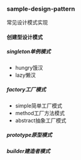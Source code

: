### sample-design-pattern
常见设计模式实现

#### 创建型设计模式

##### singleton单例模式

- hungry饿汉
- lazy懒汉

##### factory工厂模式

- simple简单工厂模式
- method工厂方法模式
- abstract抽象工厂模式

##### prototype原型模式

##### builder建造者模式
